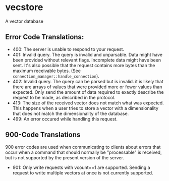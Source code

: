 # vecstore
A vector database


## Error Code Translations:
- 400: The server is unable to respond to your request.
- 401: Invalid query. The query is invalid and unparsable. Data might have been provided without relevant flags. Incomplete data might have been sent. It's also possible that the request contains more bytes than the maximum receivable bytes. (See `connection_manager::handle_connection`).
- 402: Invalid query. The query can be parsed but is invalid. it is likely that there are arrays of values that were provided more or fewer values than expected. Only send the amount of data required to exactly describe the request to be made, as described in the protocol.
- 413: The size of the received vector does not match what was expected. This happens when a user tries to store a vector with a dimensionality that does not match the dimensionality of the database.
- 499: An error occured while handling this request.

## 900-Code Translations
900 error codes are used when communicating to clients about errors that occur when a command that should normally be "processable" is received, but is not supported by the present version of the server.
- 901: Only write requests with vcount==1 are supported. Sending a request to write multiple vectors at once is not currently supported.